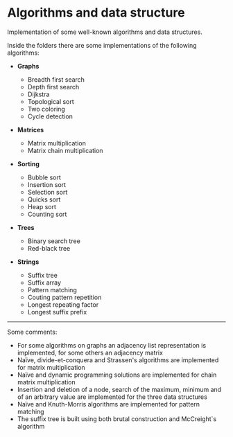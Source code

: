 # Algorithms and data structure
Implementation of some well-known algorithms and data structures.

Inside the folders there are some implementations of the following algorithms:

  * **Graphs** 
    
    * Breadth first search
    * Depth first search
    * Dijkstra
    * Topological sort
    * Two coloring
    * Cycle detection
      
  * **Matrices**
  
    * Matrix multiplication
    * Matrix chain multiplication
   
  * **Sorting**

    * Bubble sort
    * Insertion sort
    * Selection sort
    * Quicks sort
    * Heap sort
    * Counting sort

  * **Trees**
    
    * Binary search tree
    * Red-black tree
   
  * **Strings**

    * Suffix tree
    * Suffix array
    * Pattern matching
    * Couting pattern repetition
    * Longest repeating factor
    * Longest suffix prefix
   
-----
  
Some comments:
  * For some algorithms on graphs an adjacency list representation is implemented, for some others an adjacency matrix
  * Naïve, divide-et-conquera and Strassen's algorithms are implemented for matrix multiplication
  * Naïve and dynamic programming solutions are implemented for chain matrix multiplication
  * Insertion and deletion of a node, search of the maximum, minimum and of an arbitrary value are implemented for the three data structures
  * Naïve and Knuth-Morris algorithms are implemented for pattern matching
  * The suffix tree is built using both brutal construction and McCreight`s algorithm
